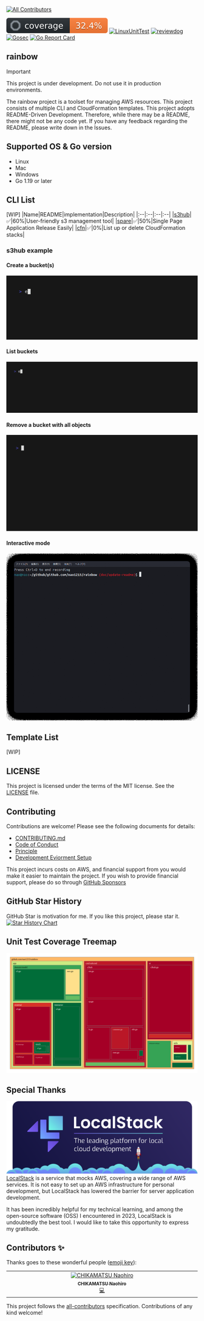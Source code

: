 <!-- ALL-CONTRIBUTORS-BADGE:START - Do not remove or modify this section -->
[![All Contributors](https://img.shields.io/badge/all_contributors-1-orange.svg?style=flat-square)](#contributors-)
<!-- ALL-CONTRIBUTORS-BADGE:END -->
![Coverage](https://raw.githubusercontent.com/nao1215/octocovs-central-repo/main/badges/nao1215/rainbow/coverage.svg)
[![LinuxUnitTest](https://github.com/nao1215/rainbow/actions/workflows/linux_test.yml/badge.svg)](https://github.com/nao1215/rainbow/actions/workflows/linux_test.yml)
[![reviewdog](https://github.com/nao1215/rainbow/actions/workflows/reviewdog.yml/badge.svg)](https://github.com/nao1215/rainbow/actions/workflows/reviewdog.yml)
[![Gosec](https://github.com/nao1215/rainbow/actions/workflows/security.yml/badge.svg)](https://github.com/nao1215/rainbow/actions/workflows/security.yml)
[![Go Report Card](https://goreportcard.com/badge/github.com/nao1215/rainbow)](https://goreportcard.com/report/github.com/nao1215/rainbow)

## rainbow 
> [!IMPORTANT]  
> This project is under development. Do not use it in production environments.

The rainbow project is a toolset for managing AWS resources. This project consists of multiple CLI and CloudFormation templates. This project adopts README-Driven Development. Therefore, while there may be a README, there might not be any code yet. If you have any feedback regarding the README, please write down in the Issues.

## Supported OS & Go version
- Linux
- Mac
- Windows
- Go 1.19 or later

## CLI List
[WIP]
|Name|README|implementation|Description|
|:--|:--|:--|:--|
|[s3hub](./doc/s3hub/README.md)|✅|60%|User-friendly s3 management tool|
|[spare](./doc/spare/README.md)|✅|50%|Single Page Application Release Easily|
|[cfn](./doc/cfn/README.md)|✅|0%|List up or delete CloudFormation stacks|

### s3hub example
#### Create a bucket(s)
![create_bucket](./doc/img/s3hub-mb.gif)

#### List buckets
![ls_bucket](./doc/img/s3hub-ls.gif)

#### Remove a bucket with all objects
![rm_bucket](./doc/img/s3hub-rm-all.gif)

#### Interactive mode
![interactive_mode](./doc/img/s3hub-interactive.gif)



## Template List
[WIP]

## LICENSE
This project is licensed under the terms of the MIT license. See the [LICENSE](./LICENSE) file.

## Contributing
Contributions are welcome! Please see the following documents for details:
- [CONTRIBUTING.md](./CONTRIBUTING.md)
- [Code of Conduct](./CODE_OF_CONDUCT.md)
- [Principle](./doc/common/principle.md) 
- [Development Eviorment Setup](./doc/common/developers.md)

This project incurs costs on AWS, and financial support from you would make it easier to maintain the project. If you wish to provide financial support, please do so through [GitHub Sponsors](https://github.com/sponsors/nao1215)

## GitHub Star History
GitHub Star is motivation for me. If you like this project, please star it.
[![Star History Chart](https://api.star-history.com/svg?repos=nao1215/rainbow&type=Date)](https://star-history.com/#nao1215/rainbow&Date)

## Unit Test Coverage Treemap
![Coverage Treemap](./doc/img/cover.svg)

## Special Thanks
![localstack](./doc/img/localstack-readme-banner.svg)
[LocalStack](https://www.localstack.cloud/) is a service that mocks AWS, covering a wide range of AWS services. It is not easy to set up an AWS infrastructure for personal development, but LocalStack has lowered the barrier for server application development.

It has been incredibly helpful for my technical learning, and among the open-source software (OSS) I encountered in 2023, LocalStack is undoubtedly the best tool. I would like to take this opportunity to express my gratitude.

## Contributors ✨
Thanks goes to these wonderful people ([emoji key](https://allcontributors.org/docs/en/emoji-key)):

<!-- ALL-CONTRIBUTORS-LIST:START - Do not remove or modify this section -->
<!-- prettier-ignore-start -->
<!-- markdownlint-disable -->
<table>
  <tbody>
    <tr>
      <td align="center" valign="top" width="14.28%"><a href="https://debimate.jp/"><img src="https://avatars.githubusercontent.com/u/22737008?v=4?s=80" width="80px;" alt="CHIKAMATSU Naohiro"/><br /><sub><b>CHIKAMATSU Naohiro</b></sub></a><br /><a href="https://github.com/nao1215/rainbow/commits?author=nao1215" title="Code">💻</a></td>
    </tr>
  </tbody>
</table>

<!-- markdownlint-restore -->
<!-- prettier-ignore-end -->

<!-- ALL-CONTRIBUTORS-LIST:END -->

This project follows the [all-contributors](https://github.com/all-contributors/all-contributors) specification. Contributions of any kind welcome!